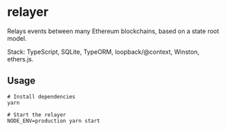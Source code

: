 relayer
=======

Relays events between many Ethereum blockchains, based on a state root model.

Stack: TypeScript, SQLite, TypeORM, loopback/@context, Winston, ethers.js.

## Usage

```
# Install dependencies
yarn

# Start the relayer
NODE_ENV=production yarn start
```